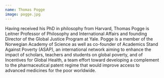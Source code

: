 ```yaml
---
name: Thomas Pogge
image: pogge.jpg
---
```

Having received his PhD in philosophy from Harvard, Thomas Pogge is Leitner Professor of Philosophy and International Affairs and founding Director of the Global Justice Program at Yale. Pogge is a member of the Norwegian Academy of Science as well as co-founder of Academics Stand Against Poverty (ASAP), an international network aiming to enhance the impact of scholars, teachers and students on global poverty, and of Incentives for Global Health, a team effort toward developing a complement to the pharmaceutical patent regime that would improve access to advanced medicines for the poor worldwide. 